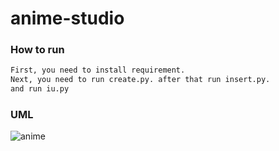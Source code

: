 # anime-studio

### How to run
```bash
First, you need to install requirement.   
Next, you need to run create.py. after that run insert.py.
and run iu.py
```

### UML
![anime](https://user-images.githubusercontent.com/71697625/165690478-2458363c-0617-4e8a-9a2d-0b63e96db5a9.png)

